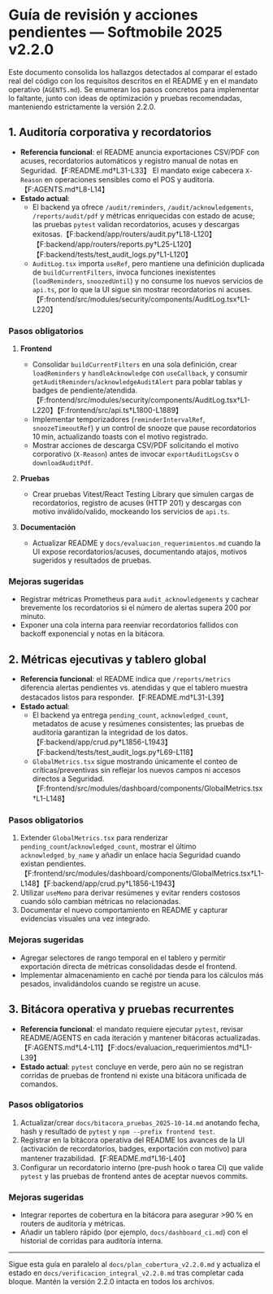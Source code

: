 # Guía de revisión y acciones pendientes — Softmobile 2025 v2.2.0

Este documento consolida los hallazgos detectados al comparar el estado real del código con los requisitos descritos en el README y en el mandato operativo (`AGENTS.md`). Se enumeran los pasos concretos para implementar lo faltante, junto con ideas de optimización y pruebas recomendadas, manteniendo estrictamente la versión 2.2.0.

## 1. Auditoría corporativa y recordatorios

- **Referencia funcional**: el README anuncia exportaciones CSV/PDF con acuses, recordatorios automáticos y registro manual de notas en Seguridad.【F:README.md†L31-L33】 El mandato exige cabecera `X-Reason` en operaciones sensibles como el POS y auditoría.【F:AGENTS.md†L8-L14】
- **Estado actual**:
  - El backend ya ofrece `/audit/reminders`, `/audit/acknowledgements`, `/reports/audit/pdf` y métricas enriquecidas con estado de acuse; las pruebas `pytest` validan recordatorios, acuses y descargas exitosas.【F:backend/app/routers/audit.py†L18-L120】【F:backend/app/routers/reports.py†L25-L120】【F:backend/tests/test_audit_logs.py†L1-L120】
  - `AuditLog.tsx` importa `useRef`, pero mantiene una definición duplicada de `buildCurrentFilters`, invoca funciones inexistentes (`loadReminders`, `snoozedUntil`) y no consume los nuevos servicios de `api.ts`, por lo que la UI sigue sin mostrar recordatorios ni acuses.【F:frontend/src/modules/security/components/AuditLog.tsx†L1-L220】

### Pasos obligatorios

1. **Frontend**
   - Consolidar `buildCurrentFilters` en una sola definición, crear `loadReminders` y `handleAcknowledge` con `useCallback`, y consumir `getAuditReminders`/`acknowledgeAuditAlert` para poblar tablas y badges de pendiente/atendida.【F:frontend/src/modules/security/components/AuditLog.tsx†L1-L220】【F:frontend/src/api.ts†L1800-L1889】
   - Implementar temporizadores (`reminderIntervalRef`, `snoozeTimeoutRef`) y un control de snooze que pause recordatorios 10 min, actualizando toasts con el motivo registrado.
   - Mostrar acciones de descarga CSV/PDF solicitando el motivo corporativo (`X-Reason`) antes de invocar `exportAuditLogsCsv` o `downloadAuditPdf`.

2. **Pruebas**
   - Crear pruebas Vitest/React Testing Library que simulen cargas de recordatorios, registro de acuses (HTTP 201) y descargas con motivo inválido/valido, mockeando los servicios de `api.ts`.

3. **Documentación**
   - Actualizar README y `docs/evaluacion_requerimientos.md` cuando la UI expose recordatorios/acuses, documentando atajos, motivos sugeridos y resultados de pruebas.

### Mejoras sugeridas

- Registrar métricas Prometheus para `audit_acknowledgements` y cachear brevemente los recordatorios si el número de alertas supera 200 por minuto.
- Exponer una cola interna para reenviar recordatorios fallidos con backoff exponencial y notas en la bitácora.

## 2. Métricas ejecutivas y tablero global

- **Referencia funcional**: el README indica que `/reports/metrics` diferencia alertas pendientes vs. atendidas y que el tablero muestra destacados listos para responder.【F:README.md†L31-L39】
- **Estado actual**:
  - El backend ya entrega `pending_count`, `acknowledged_count`, metadatos de acuse y resúmenes consistentes; las pruebas de auditoría garantizan la integridad de los datos.【F:backend/app/crud.py†L1856-L1943】【F:backend/tests/test_audit_logs.py†L69-L118】
  - `GlobalMetrics.tsx` sigue mostrando únicamente el conteo de críticas/preventivas sin reflejar los nuevos campos ni accesos directos a Seguridad.【F:frontend/src/modules/dashboard/components/GlobalMetrics.tsx†L1-L148】

### Pasos obligatorios

1. Extender `GlobalMetrics.tsx` para renderizar `pending_count`/`acknowledged_count`, mostrar el último `acknowledged_by_name` y añadir un enlace hacia Seguridad cuando existan pendientes.【F:frontend/src/modules/dashboard/components/GlobalMetrics.tsx†L1-L148】【F:backend/app/crud.py†L1856-L1943】
2. Utilizar `useMemo` para derivar resúmenes y evitar renders costosos cuando sólo cambian métricas no relacionadas.
3. Documentar el nuevo comportamiento en README y capturar evidencias visuales una vez integrado.

### Mejoras sugeridas

- Agregar selectores de rango temporal en el tablero y permitir exportación directa de métricas consolidadas desde el frontend.
- Implementar almacenamiento en caché por tienda para los cálculos más pesados, invalidándolos cuando se registre un acuse.

## 3. Bitácora operativa y pruebas recurrentes

- **Referencia funcional**: el mandato requiere ejecutar `pytest`, revisar README/AGENTS en cada iteración y mantener bitácoras actualizadas.【F:AGENTS.md†L4-L11】【F:docs/evaluacion_requerimientos.md†L1-L39】
- **Estado actual**: `pytest` concluye en verde, pero aún no se registran corridas de pruebas de frontend ni existe una bitácora unificada de comandos.

### Pasos obligatorios

1. Actualizar/crear `docs/bitacora_pruebas_2025-10-14.md` anotando fecha, hash y resultado de `pytest` y `npm --prefix frontend test`.
2. Registrar en la bitácora operativa del README los avances de la UI (activación de recordatorios, badges, exportación con motivo) para mantener trazabilidad.【F:README.md†L16-L40】
3. Configurar un recordatorio interno (pre-push hook o tarea CI) que valide `pytest` y las pruebas de frontend antes de aceptar nuevos commits.

### Mejoras sugeridas

- Integrar reportes de cobertura en la bitácora para asegurar >90 % en routers de auditoría y métricas.
- Añadir un tablero rápido (por ejemplo, `docs/dashboard_ci.md`) con el historial de corridas para auditoría interna.

---

Sigue esta guía en paralelo al `docs/plan_cobertura_v2.2.0.md` y actualiza el estado en `docs/verificacion_integral_v2.2.0.md` tras completar cada bloque. Mantén la versión 2.2.0 intacta en todos los archivos.
